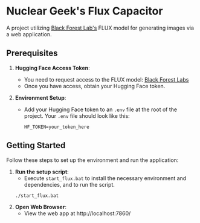 # Nuclear Geek's Flux Capacitor

A project utilizing [Black Forest Lab's](https://blackforestlabs.ai/) FLUX model for generating images via a web application.

## Prerequisites

1. **Hugging Face Access Token**:
   - You need to request access to the FLUX model: [Black Forest Labs](https://huggingface.co/black-forest-labs/FLUX.1-dev)
   - Once you have access, obtain your Hugging Face token.

2. **Environment Setup**:
   - Add your Hugging Face token to an `.env` file at the root of the project. Your `.env` file should look like this:
     ```
     HF_TOKEN=your_token_here
     ```

## Getting Started

Follow these steps to set up the environment and run the application:

1. **Run the setup script**:
   - Execute `start_flux.bat` to install the necessary environment and dependencies, and to run the script.
   ```plaintext
   ./start_flux.bat

2. **Open Web Browser**:
   - View the web app at http://localhost:7860/